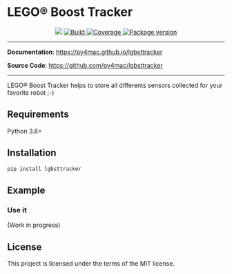 <H1>LEGO® Boost Tracker</H1>
<p align="center">
<!--
<a href="https://travis-ci.org/py4mac/lgbsttracker" target="_blank">
    <img src="https://travis-ci.org/py4mac/lgbsttracker.svg?branch=master" alt="Build Status">
</a>
-->
<img src="https://img.shields.io/github/last-commit/py4mac/lgbsttracker.svg">
<a href="https://github.com/py4mac/" target="_blank">
    <img src="https://github.com/py4mac/lgbsttracker/workflows/build/badge.svg" alt="Build">
</a>

<a href="https://codecov.io/gh/py4mac/lgbsttracker" target="_blank">
    <img src="https://codecov.io/gh/py4mac/lgbsttracker/branch/master/graph/badge.svg" alt="Coverage">
</a>
<a href="https://pypi.org/project/lgbsttracker" target="_blank">
    <img src="https://badge.fury.io/py/lgbsttracker.svg" alt="Package version">
</a>
</p>

---

**Documentation**: <a href="https://py4mac.github.io/lgbsttracker" target="_blank">https://py4mac.github.io/lgbsttracker</a>

**Source Code**: <a href="https://github.com/py4mac/lgbsttracker" target="_blank">https://github.com/py4mac/lgbsttracker</a>

---

LEGO® Boost Tracker helps to store all differents sensors collected for your favorite robot ;-)

## Requirements

Python 3.6+


## Installation

```bash
pip install lgbsttracker
```

## Example

### Use it


(Work in progress)

## License

This project is licensed under the terms of the MIT license.
